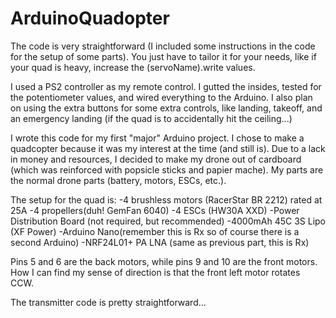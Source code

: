 # ArduinoQuadopter

The code is very straightforward (I included some instructions in the code for the setup of some parts). You just have to tailor it for your needs, like if your quad is heavy, increase the (servoName).write values.

I used a PS2 controller as my remote control. I gutted the insides, tested for the potentiometer values, and wired everything to the Arduino. I also plan on using the extra buttons for some extra controls, like landing, takeoff, and an emergency landing (if the quad is to accidentally hit the ceiling...)

I wrote this code for my first "major" Arduino project. I chose to make a quadcopter because it was my interest at the time (and still is). Due to a lack in money and resources, I decided to make my drone out of cardboard (which was reinforced with popsicle sticks and papier mache). My parts are the normal drone parts (battery, motors, ESCs, etc.).

The setup for the quad is:
  -4 brushless motors (RacerStar BR 2212) rated at 25A
  -4 propellers(duh! GemFan 6040)
  -4 ESCs (HW30A XXD)
  -Power Distribution Board (not required, but recommended)
  -4000mAh 45C 3S Lipo (XF Power)
  -Arduino Nano(remember this is Rx so of course there is a second Arduino)
  -NRF24L01+ PA LNA (same as previous part, this is Rx)
  
Pins 5 and 6 are the back motors, while pins 9 and 10 are the front motors. How I can find my sense
of direction is that the front left motor rotates CCW.

The transmitter code is pretty straightforward...
